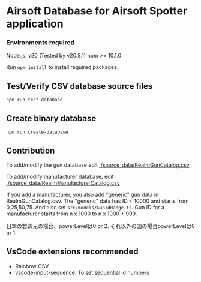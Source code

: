 # Airsoft Database for Airsoft Spotter application

### Environments required

Node.js: v20 (Tested by v20.8.1)
npm >= 10.1.0

Run `npm install` to install required packages.

## Test/Verify CSV database source files

`npm run test-database`

## Create binary database

`npm run create-database`

## Contribution

To add/modify the gun database edit [./source_data/RealmGunCatalog.csv](./source_data/RealmGunCatalog.csv)

To add/modify manufacturer database, edit [./source_data/RealmManufacturerCatalog.csv](./source_data/RealmManufacturerCatalog.csv)

If you add a manufacturer, you also add "generic" gun data in RealmGunCatalog.csv. The "generic" data has ID &lt; 10000 and starts from 0,25,50,75. 
And also set `src/models/GunIdRange.ts`. Gun ID for a manufacturer starts from n x 1000 to n x 1000 + 999.

日本の製造元の場合、powerLevelは0 or 2. それ以外の国の場合powerLevelは0 or 1.

## VsCode extensions recommended

- Rainbow CSV
- vscode-input-sequence: To set sequential id numbers
